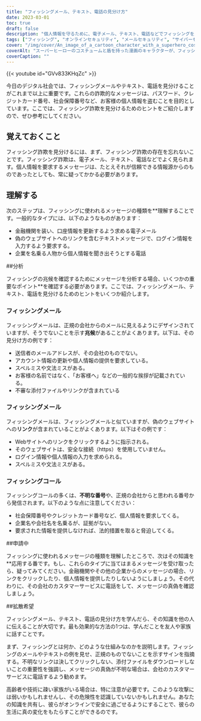 ```yaml
---
title: "フィッシングメール、テキスト、電話の見分け方"
date: 2023-03-01
toc: true
draft: false
description: "個人情報を守るために、電子メール、テキスト、電話などでフィッシングを見分ける方法を学びます。"
tags: ["フィッシング", "オンラインセキュリティ", "メールセキュリティ", "サイバーセキュリティ", "インターネットセーフティー", "フィッシングメール", "フィッシング・テキスト", "フィッシングコール", "デジタル脅威", "こじんじょうほうぬすみ", "データ保護", "オンライン詐欺", "ネット詐欺", "オンラインプライバシー", "オンライン安全対策", "サイバー犯罪", "情報セキュリティ", "パスワードセキュリティ", "データ機密保護", "セキュリティ意識"]
cover: "/img/cover/An_image_of_a_cartoon_character_with_a_superhero_costume.png"
coverAlt: "スーパーヒーローのコスチュームと盾を持った漫画のキャラクターが、フィッシングメールが書かれた釣り竿をブロックしているイメージです。"
coverCaption: ""
---
```

{{< youtube id="GVv833KHqZc" >}}


今日のデジタル社会では、フィッシングメールやテキスト、電話を見分けることがこれまで以上に重要です。これらの詐欺的なメッセージは、パスワード、クレジットカード番号、社会保障番号など、お客様の個人情報を盗むことを目的としています。ここでは、フィッシング詐欺を見分けるためのヒントをご紹介しますので、ぜひ参考にしてください。

## 覚えておくこと

フィッシング詐欺を見分けるには、まず、フィッシング詐欺の存在を忘れないことです。フィッシング詐欺は、電子メール、テキスト、電話などでよく見られます。個人情報を要求するメッセージは、たとえそれが信頼できる情報源からのものであったとしても、常に疑ってかかる必要があります。

## 理解する

次のステップは、フィッシングに使われるメッセージの種類を**理解することです。一般的なタイプには、以下のようなものがあります：

- 金融機関を装い、口座情報を更新するよう求める電子メール
- 偽のウェブサイトへのリンクを含むテキストメッセージで、ログイン情報を入力するよう要求する。
- 企業を名乗る人物から個人情報を聞き出そうとする電話

##分析

フィッシングの兆候を確認するためにメッセージを分析する場合、いくつかの重要なポイント**を確認する必要があります。ここでは、フィッシングメール、テキスト、電話を見分けるためのヒントをいくつか紹介します。

### フィッシングメール

フィッシングメールは、正規の会社からのメールに見えるようにデザインされていますが、そうでないことを示す**兆候**があることがよくあります。以下は、その見分け方の例です：

- 送信者のメールアドレスが、その会社のものでない。
- アカウント情報の更新や個人情報の提供を要求している。
- スペルミスや文法ミスがある。
- お客様の名前ではなく、「お客様へ」などの一般的な挨拶が記載されている。
- 不審な添付ファイルやリンクが含まれている

### フィッシングメール

フィッシングメールは、フィッシングメールと似ていますが、偽のウェブサイトへの**リンク**が含まれていることがよくあります。以下はその例です：

- Webサイトへのリンクをクリックするように指示される。
- そのウェブサイトは、安全な接続（https）を使用していません。
- ログイン情報や個人情報の入力を求められる。
- スペルミスや文法ミスがある。

### フィッシングコール

フィッシングコールの多くは、**不明な番号**や、正規の会社からと思われる番号から発信されます。以下のような点に注意してください：

- 社会保障番号やクレジットカード番号など、個人情報を要求してくる。
- 企業名や会社名を名乗るが、証拠がない。
- 要求された情報を提供しなければ、法的措置を取ると脅迫してくる。

##申請中

フィッシングに使われるメッセージの種類を理解したところで、次はその知識を**応用する番です。もし、これらのタイプに当てはまるメッセージを受け取ったら、疑ってみてください。金融機関やその他の企業からのメッセージの場合、リンクをクリックしたり、個人情報を提供したりしないようにしましょう。その代わりに、その会社のカスタマーサービスに電話をして、メッセージの真偽を確認しましょう。

##拡散希望

フィッシングメール、テキスト、電話の見分け方を学んだら、その知識を他の人に伝えることが大切です。最も効果的な方法の1つは、学んだことを友人や家族に話すことです。

まず、フィッシングとは何か、どのような仕組みなのかを説明します。フィッシングのメールやテキストの例を見せ、正規のものでないことを示すサインを指摘する。不明なリンクは決してクリックしない、添付ファイルをダウンロードしないことの重要性を強調し、メッセージの真偽が不明な場合は、会社のカスタマーサービスに電話するよう勧めます。

高齢者や技術に疎い家族がいる場合は、特に注意が必要です。このような攻撃には弱いかもしれませんし、その危険性を認識していないかもしれません。あなたの知識を共有し、彼らがオンラインで安全に過ごせるようにすることで、彼らの生活に真の変化をもたらすことができるのです。
